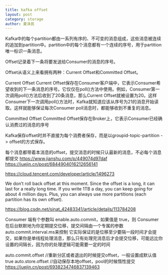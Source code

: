 ```yaml
---
title: kafka offset
layout: post
category: storage
author: 夏泽民
---
```

Kafka中的每个partition都由一系列有序的、不可变的消息组成，这些消息被连续的追加到partition中。partition中的每个消息都有一个连续的序号，用于partition唯一标识一条消息。

Offset记录着下一条将要发送给Consumer的消息的序号。

Offset从语义上来看拥有两种：Current Offset和Committed Offset。

Current Offset
Current Offset保存在Consumer客户端中，它表示Consumer希望收到的下一条消息的序号。它仅仅在poll()方法中使用。例如，Consumer第一次调用poll()方法后收到了20条消息，那么Current Offset就被设置为20。这样Consumer下一次调用poll()方法时，Kafka就知道应该从序号为21的消息开始读取。这样就能够保证每次Consumer poll消息时，都能够收到不重复的消息。

Committed Offset
Committed Offset保存在Broker上，它表示Consumer已经确认消费过的消息的序号

Kafka保存offset时并不直接为每个消费者保存，而是以groupid-topic-partition -> offset的方式保存。

每个消息都带着本消息的offset，提交消息的时候只认最新的消息，不必每个消息都提交
https://www.jianshu.com/p/449074d97daf
https://juejin.cn/post/6844904016212656141
<!-- more -->
https://cloud.tencent.com/developer/article/1496273

We don’t roll back offset at this moment. Since the offset is a long, it can last for a really long time. If you write 1TB a day, you can keep going for about 4 million days.
Plus, you can always use more partitions (each partition has its own offset).

https://blog.csdn.net/sinat_42483341/article/details/113784208

Consumer 端有个参数叫 enable.auto.commit，如果值是 true，则 Consumer 在后台默默地为你定期提交位移，提交间隔由一个专属的参数 auto.commit.interval.ms来控制
它实际保证的是位移至少要隔一段时间才会提交，如果你是单线程处理消息，那么只有处理完消息后才会提交位移，可能远比你设置的间隔长，因为你的处理逻辑可能需要一定的时间

auto.commit.offset //重新分区或者退出的时候提交offset，一般设置成默认值true 
auto.store.offset //自动保存本地offset，pool的时候惰性提交
https://juejin.cn/post/6938234746837139463
